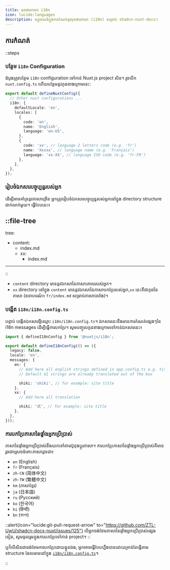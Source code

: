 ```yaml
---
title: មុខងារភាសា i18n
icon: lucide:languages
description: មគ្គុទេសន៍ក្នុងការកំណត់នូវមុខងារភាសា (i18n) សម្រាប់ shadcn-nuxt-docs។
---
```


## ការកំណត់

::steps
### បន្ថែម `i18n` Configuration

ដំបូងត្រូវបន្ថែម `i18n` configuration ទៅកាន់ Nuxt.js project សិន។ រួចបើក `nuxt.config.ts` ហើយបន្ថែមនូវកូដខាងក្រោមនេះ:

```ts [nuxt.config.ts]
export default defineNuxtConfig({
  // Other nuxt configurations ...
  i18n: {
    defaultLocale: 'en',
    locales: [
      {
        code: 'en',
        name: 'English',
        language: 'en-US',
      },
      {
        code: 'xx', // language 2 letters code (e.g. 'fr')
        name: 'Xxxxx', // language name (e.g. 'Français')
        language: 'xx-XX', // language ISO code (e.g. 'fr-FR')
      },
    ],
  },
});
```

### រៀបចំឯកសារបច្ចុប្បន្នរបស់អ្នក

ដើម្បីអាចគាំទ្រនូវភាសាច្រើន អ្នកត្រូវរៀបចំឯកសារបច្ចុប្បន្នរបស់អ្នកនៅក្នុង directory structure ជាក់លាក់មួយ។ ធ្វើបែបនេះ៖

::file-tree
---
tree:
  - content:
    - index.md
    - xx:
      - index.md
---
::

- `content` directory មាននូវឯកសានៃភាសាគោលរបស់អ្នក។
- `xx` directory នៅក្នុង `content` មាននូវឯកសានៃភាសាបកប្រែរបស់អ្នក,`xx` នេះគឺជាកូដនៃភាសា (ឧទាហរណ៍៖ `fr/index.md` សម្រាប់ភាសាបារាំង)។

### បង្កើត `i18n/i18n.config.ts`

បន្ទាប់ បង្កើតឯកសារថ្មីឈ្មោះ `i18n/i18n.config.ts`។ ឯកសារនេះនឹងមានការកំណត់ផ្សេងៗនៃ i18n messages ដើម្បីធ្វើការបកប្រែ។ សូមបញ្ចូលកូដខាងក្រោមទៅកាន់ឯកសារនេះ៖

```ts [i18n/i18n.config.ts]
import { defineI18nConfig } from '@nuxtjs/i18n';

export default defineI18nConfig(() => ({
  legacy: false,
  locale: 'en',
  messages: {
    en: {
      // Add here all english strings defined in app.config.ts e.g. titles in header.nav or toc.title
      // Default UI strings are already translated out of the box

      shiki: 'shiki', // for example: site title
    },
    xx: {
      // Add here all translation

      shiki: '式', // for example: site title
    },
  },
}));
```

### ការបកប្រែភាសានៃផ្ទាំងអ្នកប្រើប្រាស់

ភាសានៃផ្ទាំងអ្នកប្រើប្រាស់នឹងយកទៅតាមប៊ូតុងប្តូរភាសា។ ការបកប្រែភាសានៃផ្ទាំងអ្នកប្រើប្រាស់គឺមានរួចជាស្រេចចំពោះភាសាដូចជា៖

- `en` (English)
- `fr` (Français)
- `zh-CN` (简体中文)
- `zh-TW` (繁體中文)
- `km` (ភាសាខ្មែរ)
- `ja` (日本語)
- `ru` (Русский)
- `ko` (한국어)
- `hi` (हिन्दी)
- `bn` (বাংলা)

::alert{icon="lucide:git-pull-request-arrow" to="https://github.com/ZTL-UwU/shadcn-docs-nuxt/issues/125"}
បើអ្នកចង់ថែមភាសានៃផ្ទាំងអ្នកប្រើប្រាស់ផ្សេងទៀត, សូមចូលរួមក្នុងការបកប្រែទៅកាន់ project។
::

ឬក៏បើសិនជាចង់ថែមការបកប្រែដោយខ្លួនឯង, អ្នកអាចធ្វើបែបហ្នឹងបានដោយគ្រាន់តែធ្វើតាម structure ដែលមាននៅក្នុង [`i18n/i18n.config.ts`](https://github.com/ZTL-UwU/shadcn-docs-nuxt/blob/main/i18n/i18n.config.ts)។

::
